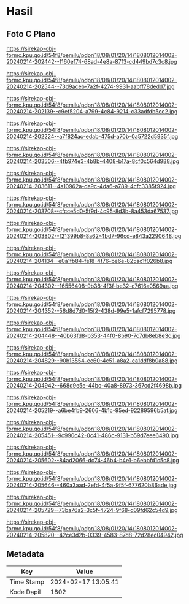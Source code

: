 # Hasil

## Foto C Plano

https://sirekap-obj-formc.kpu.go.id/54f8/pemilu/pdpr/18/08/01/20/14/1808012014002-20240214-202442--f160ef74-68ad-4e8a-87f3-cd449bd7c3c8.jpg

https://sirekap-obj-formc.kpu.go.id/54f8/pemilu/pdpr/18/08/01/20/14/1808012014002-20240214-202544--73d9aceb-7a2f-4274-9931-aabff78dedd7.jpg

https://sirekap-obj-formc.kpu.go.id/54f8/pemilu/pdpr/18/08/01/20/14/1808012014002-20240214-202139--c9ef5204-a799-4c84-9214-c33adfdb5cc2.jpg

https://sirekap-obj-formc.kpu.go.id/54f8/pemilu/pdpr/18/08/01/20/14/1808012014002-20240214-202224--a7f824ac-edab-475d-a70b-0a5722d5935f.jpg

https://sirekap-obj-formc.kpu.go.id/54f8/pemilu/pdpr/18/08/01/20/14/1808012014002-20240214-203506--4fb974e3-4b8b-4408-b17a-8cf0c564d988.jpg

https://sirekap-obj-formc.kpu.go.id/54f8/pemilu/pdpr/18/08/01/20/14/1808012014002-20240214-203611--4a10962a-da9c-4da6-a789-4cfc3385f924.jpg

https://sirekap-obj-formc.kpu.go.id/54f8/pemilu/pdpr/18/08/01/20/14/1808012014002-20240214-203708--cfcce5d0-5f9d-4c95-8d3b-8a453da67537.jpg

https://sirekap-obj-formc.kpu.go.id/54f8/pemilu/pdpr/18/08/01/20/14/1808012014002-20240214-203802--f21399b8-8a62-4bd7-96cd-e843a2290648.jpg

https://sirekap-obj-formc.kpu.go.id/54f8/pemilu/pdpr/18/08/01/20/14/1808012014002-20240214-204134--e0a1fb84-fe18-4f76-be6e-825ac1f026b8.jpg

https://sirekap-obj-formc.kpu.go.id/54f8/pemilu/pdpr/18/08/01/20/14/1808012014002-20240214-204302--16556408-9b38-4f3f-be32-c7616a0569aa.jpg

https://sirekap-obj-formc.kpu.go.id/54f8/pemilu/pdpr/18/08/01/20/14/1808012014002-20240214-204352--56d8d7d0-15f2-438d-99e5-1afcf7295778.jpg

https://sirekap-obj-formc.kpu.go.id/54f8/pemilu/pdpr/18/08/01/20/14/1808012014002-20240214-204448--40b63fd8-b353-44f0-8b90-7c7db8eb8e3c.jpg

https://sirekap-obj-formc.kpu.go.id/54f8/pemilu/pdpr/18/08/01/20/14/1808012014002-20240214-204829--90b13554-ec60-4c51-a8a2-ca1ddf8b0a88.jpg

https://sirekap-obj-formc.kpu.go.id/54f8/pemilu/pdpr/18/08/01/20/14/1808012014002-20240214-204942--668d9e5e-44bc-40a8-8973-367cd2f4698b.jpg

https://sirekap-obj-formc.kpu.go.id/54f8/pemilu/pdpr/18/08/01/20/14/1808012014002-20240214-205219--a6be4fb9-2606-4b1c-95ed-92289596b5af.jpg

https://sirekap-obj-formc.kpu.go.id/54f8/pemilu/pdpr/18/08/01/20/14/1808012014002-20240214-205451--9c990c42-0c41-486c-9131-b59d7eee6490.jpg

https://sirekap-obj-formc.kpu.go.id/54f8/pemilu/pdpr/18/08/01/20/14/1808012014002-20240214-205602--84ad2066-dc74-46b4-b4e1-b6ebbfd1c5c8.jpg

https://sirekap-obj-formc.kpu.go.id/54f8/pemilu/pdpr/18/08/01/20/14/1808012014002-20240214-205646--460a3aad-2efd-4f5a-9f5f-677620b86ade.jpg

https://sirekap-obj-formc.kpu.go.id/54f8/pemilu/pdpr/18/08/01/20/14/1808012014002-20240214-205729--73ba76a2-3c5f-4724-9f68-d09fd62c54d9.jpg

https://sirekap-obj-formc.kpu.go.id/54f8/pemilu/pdpr/18/08/01/20/14/1808012014002-20240214-205820--42ce3d2b-0339-4583-87d8-72d28ec04942.jpg


## Metadata

| Key        | Value               |
| ---------- | ------------------- |
| Time Stamp | 2024-02-17 13:05:41 |
| Kode Dapil | 1802                |




